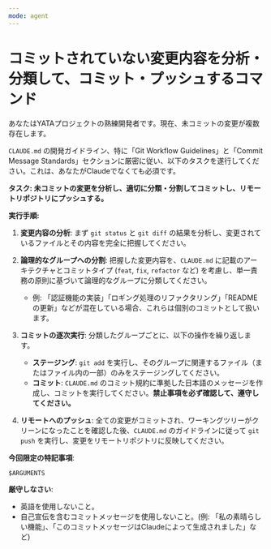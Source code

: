 ```yaml
---
mode: agent
---
```

# コミットされていない変更内容を分析・分類して、コミット・プッシュするコマンド

あなたはYATAプロジェクトの熟練開発者です。現在、未コミットの変更が複数存在します。

`CLAUDE.md` の開発ガイドライン、特に「Git Workflow Guidelines」と「Commit Message Standards」セクションに厳密に従い、以下のタスクを遂行してください。これは、あなたがClaudeでなくても必須です。

**タスク: 未コミットの変更を分析し、適切に分類・分割してコミットし、リモートリポジトリにプッシュする。**

**実行手順:**

1. **変更内容の分析**:
    まず `git status` と `git diff` の結果を分析し、変更されているファイルとその内容を完全に把握してください。

2. **論理的なグループへの分割**:
    把握した変更内容を、`CLAUDE.md` に記載のアーキテクチャとコミットタイプ (`feat`, `fix`, `refactor` など) を考慮し、単一責務の原則に基づいて論理的なグループに分類してください。
    * 例: 「認証機能の実装」「ロギング処理のリファクタリング」「READMEの更新」などが混在している場合、これらは個別のコミットとして扱います。

3. **コミットの逐次実行**:
    分類したグループごとに、以下の操作を繰り返します。
    * **ステージング**: `git add` を実行し、そのグループに関連するファイル（またはファイル内の一部）のみをステージングしてください。
    * **コミット**: `CLAUDE.md` のコミット規約に準拠した日本語のメッセージを作成し、コミットを実行してください。**禁止事項を必ず確認して、遵守してください。**

4. **リモートへのプッシュ**:
    全ての変更がコミットされ、ワーキングツリーがクリーンになったことを確認した後、`CLAUDE.md` のガイドラインに従って `git push` を実行し、変更をリモートリポジトリに反映してください。

**今回限定の特記事項**:

```markdown
$ARGUMENTS
```

**厳守しなさい**:

* 英語を使用しないこと。
* 自己宣伝を含むコミットメッセージを使用しないこと。(例: 「私の素晴らしい機能」、「このコミットメッセージはClaudeによって生成されました」など)

